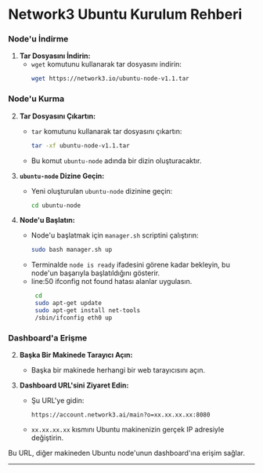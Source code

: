 # Network3 Ubuntu Kurulum Rehberi


### Node'u İndirme


1. **Tar Dosyasını İndirin:**
   - `wget` komutunu kullanarak tar dosyasını indirin:
     ```bash
     wget https://network3.io/ubuntu-node-v1.1.tar
     ```

### Node'u Kurma


2. **Tar Dosyasını Çıkartın:**
   - `tar` komutunu kullanarak tar dosyasını çıkartın:
     ```bash
     tar -xf ubuntu-node-v1.1.tar
     ```
   - Bu komut `ubuntu-node` adında bir dizin oluşturacaktır.

3. **`ubuntu-node` Dizine Geçin:**
   - Yeni oluşturulan `ubuntu-node` dizinine geçin:
     ```bash
     cd ubuntu-node
     ```

4. **Node'u Başlatın:**
   - Node'u başlatmak için `manager.sh` scriptini çalıştırın:
     ```bash
     sudo bash manager.sh up
     ```
   - Terminalde `node is ready` ifadesini görene kadar bekleyin, bu node'un başarıyla başlatıldığını gösterir.
   - line:50 ifconfig not found hatası alanlar uygulasın.
     ```bash
      cd
      sudo apt-get update
      sudo apt-get install net-tools
      /sbin/ifconfig eth0 up
     ```
### Dashboard'a Erişme


2. **Başka Bir Makinede Tarayıcı Açın:**
   - Başka bir makinede herhangi bir web tarayıcısını açın.

3. **Dashboard URL'sini Ziyaret Edin:**
   - Şu URL'ye gidin:
     ```plaintext
     https://account.network3.ai/main?o=xx.xx.xx.xx:8080
     ```
   - `xx.xx.xx.xx` kısmını Ubuntu makinenizin gerçek IP adresiyle değiştirin.

Bu URL, diğer makineden Ubuntu node'unun dashboard'ına erişim sağlar.

---
